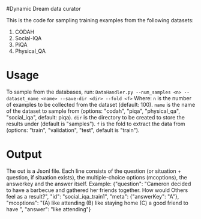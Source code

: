 #Dynamic Dream data curator

This is the code for sampling training examples from the following datasets:
1. CODAH
2. Social-IQA
3. PiQA
4. Physical_QA

# Usage
To sample from the databases, run:
```DataHandler.py --num_samples <n> --dataset_name <name> --save-dir <dir> --fold <f>```
Where:
```n``` is the number of examples to be collected from the dataset (default: 100).
```name``` is the name of the dataset to sample from (options: "codah", "piqa", "physical_qa", "social_iqa", default: piqa).
```dir``` is the directory to be created to store the results under (default is "samples").
```f``` is the fold to extract the data from  (options: "train", "validation", "test", default is "train").


# Output
The out is a Jsonl file.
Each line consists of the question (or situation + question, if situation exists), the multiple-choice options (mcoptions), the answerkey and the answer itself. 
Example:
{"question": "Cameron decided to have a barbecue and gathered her friends together. How would Others feel as a result?", "id": "social_iqa_train1", "meta": {"answerKey": "A"}, "mcoptions": "(A) like attending (B) like staying home (C) a good friend to have ", "answer": "like attending"}

